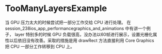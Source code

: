 # TooManyLayersExample
当 GPU 压力太大的时候尝试把一部分工作交给 CPU 进行处理。 在 session_238ios_app_performancegraphics_and_animations 中有讲一个例子， layer 特别多的时候 GPU 负载很高，没办法以60帧进行展示，设置光栅化属性以后依旧没有改善。采取的措施是用 drawRect 方法直接利用 Core Graphics 把 CPU 一部分工作转移到 CPU 上。
